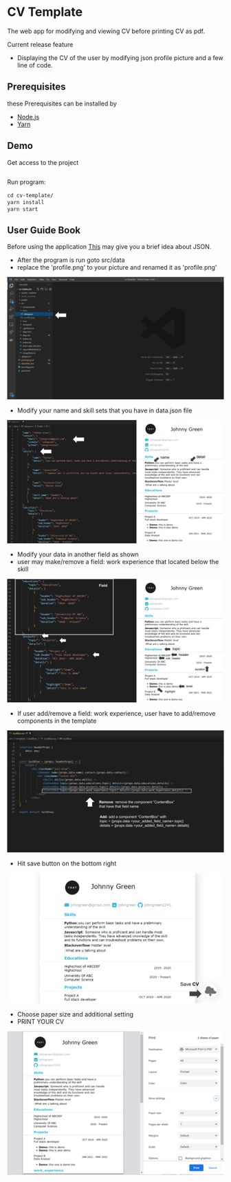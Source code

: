 # CV Template
The web app for modifying and viewing CV before printing CV as pdf.

Current release feature

* Displaying the CV of the user by modifying json profile picture and a few line of code.

## Prerequisites
these Prerequisites can be installed by
* [Node.js](https://nodejs.org/en/download/) 
* [Yarn](https://classic.yarnpkg.com/lang/en/docs/install/#windows-stable)

## Demo
Get access to the project
```
```
Run program:
```
cd cv-template/
yarn install
yarn start
```

## User Guide Book

Before using the application 
[This](https://www.w3schools.com/js/js_json_intro.asp) may give you a brief idea about JSON.

* After the program is run goto src/data
* replace the 'profile.png' to your picture and renamed it as 'profile.png'
  
![step1](./assets/readme/step1.png)

* Modify your name and skill sets that you have in data.json file
  
![step2](./assets/readme/step2.png)

* Modify your data in another field as shown
* user may make/remove a field: work experience that located below the skill
  
![step3](./assets/readme/step3.png)

* If user add/remove a field: work experience, user have to add/remove components in the template
  
![step4](./assets/readme/step4.png)

* Hit save button on the bottom right
  
![step5](./assets/readme/step5.png)

* Choose paper size and additional setting
* PRINT YOUR CV

![step6](./assets/readme/step6.png)